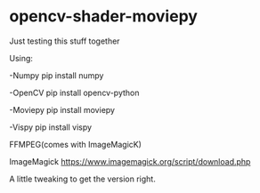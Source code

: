 # opencv-shader-moviepy
Just testing this stuff together

Using:

-Numpy
pip install numpy

-OpenCV
pip install opencv-python

-Moviepy
pip install moviepy

-Vispy
pip install vispy 

FFMPEG(comes with ImageMagicK)

ImageMagick
https://www.imagemagick.org/script/download.php

A little tweaking to get the version right.
